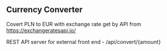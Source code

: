 ## Currency Converter

Covert PLN to EUR with exchange rate get by API from https://exchangeratesapi.io/

REST API server for external front end - /api/convert/{amount}

